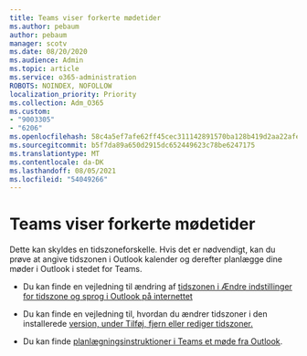 ```yaml
---
title: Teams viser forkerte mødetider
ms.author: pebaum
author: pebaum
manager: scotv
ms.date: 08/20/2020
ms.audience: Admin
ms.topic: article
ms.service: o365-administration
ROBOTS: NOINDEX, NOFOLLOW
localization_priority: Priority
ms.collection: Adm_O365
ms.custom:
- "9003305"
- "6206"
ms.openlocfilehash: 58c4a5ef7afe62ff45cec311142891570ba128b419d2aa22afea57d4bac8fbe4
ms.sourcegitcommit: b5f7da89a650d2915dc652449623c78be6247175
ms.translationtype: MT
ms.contentlocale: da-DK
ms.lasthandoff: 08/05/2021
ms.locfileid: "54049266"
---
```

# <a name="teams-calendar-shows-incorrect-meeting-times"></a>Teams viser forkerte mødetider

Dette kan skyldes en tidszoneforskelle. Hvis det er nødvendigt, kan du prøve at angive tidszonen i Outlook kalender og derefter planlægge dine møder i Outlook i stedet for Teams.

- Du kan finde en vejledning til ændring af [tidszonen i Ændre indstillinger for tidszone og sprog i Outlook på internettet](https://support.microsoft.com/office/change-the-time-zone-and-language-settings-in-outlook-on-the-web-65239869-12e7-4a9d-bca1-76b0ad7ce273) 

- Du kan finde en vejledning til, hvordan du ændrer tidszoner i den installerede [version, under Tilføj, fjern eller rediger tidszoner.](https://support.microsoft.com/office/add-remove-or-change-time-zones-5ab3e10e-5a6c-46af-ab48-156fedf70c04)
- Du kan finde [planlægningsinstruktioner i Teams et møde fra Outlook](https://support.microsoft.com/office/schedule-a-teams-meeting-from-outlook-883cc15c-580f-441a-92ea-0992c00a9b0f).